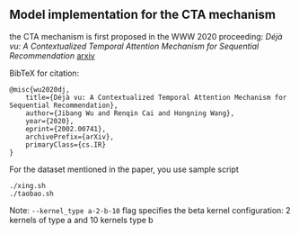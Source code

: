 ## Model implementation for the CTA mechanism

the CTA mechanism is first proposed in the WWW 2020 proceeding: *Déjà vu: A Contextualized Temporal Attention Mechanism for Sequential Recommendation*  [arxiv](https://arxiv.org/abs/2002.00741)

BibTeX for citation:
```
@misc{wu2020dj,
    title={Déjà vu: A Contextualized Temporal Attention Mechanism for Sequential Recommendation},
    author={Jibang Wu and Renqin Cai and Hongning Wang},
    year={2020},
    eprint={2002.00741},
    archivePrefix={arXiv},
    primaryClass={cs.IR}
}
```


For the dataset mentioned in the paper, you use sample script

```
./xing.sh 
./taobao.sh
```

Note:
`--kernel_type a-2-b-10` flag specifies the beta kernel configuration: 2 kernels of type a and 10 kernels type b 
